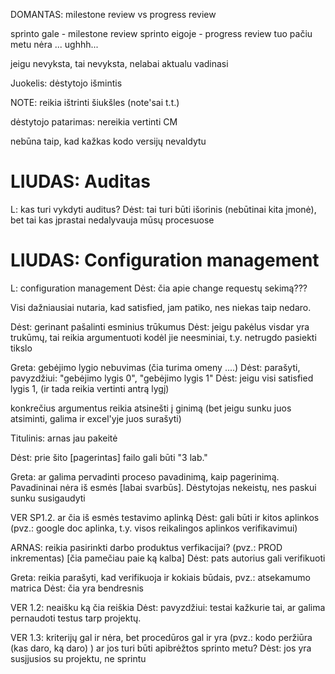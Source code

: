 
DOMANTAS: milestone review vs progress review

sprinto gale - milestone review
sprinto eigoje - progress review
tuo pačiu metu nėra ... ughhh...

jeigu nevyksta, tai nevyksta, nelabai aktualu vadinasi

Juokelis: dėstytojo išmintis 

NOTE: reikia ištrinti šiukšles (note'sai t.t.)

dėstytojo patarimas: nereikia vertinti CM

nebūna taip, kad kažkas kodo versijų nevaldytu

# LIUDAS: Auditas

L: kas turi vykdyti auditus?
Dėst: tai turi būti išorinis (nebūtinai kita įmonė), bet tai kas įprastai nedalyvauja mūsų procesuose

# LIUDAS: Configuration management

L: configuration management
Dėst: čia apie change requestų sekimą???

Visi dažniausiai nutaria, kad satisfied, jam patiko, nes niekas taip nedaro.

Dėst: gerinant pašalinti esminius trūkumus
Dėst: jeigu pakėlus visdar yra trukūmų, tai reikia argumentuoti kodėl jie neesminiai, t.y. netrugdo pasiekti tikslo

Greta: gebėjimo lygio nebuvimas (čia turima omeny ....)
Dėst: parašyti, pavyzdžiui: "gebėjimo lygis 0", "gebėjimo lygis 1"
Dėst: jeigu visi satisfied lygis 1, (ir tada reikia vertinti antrą lygį)

konkrečius argumentus reikia atsinešti į ginimą (bet jeigu sunku juos atsiminti, galima ir excel'yje juos surašyti)

Titulinis: arnas jau pakeitė

Dėst: prie šito [pagerintas] failo gali būti "3 lab."

Greta: ar galima pervadinti proceso pavadinimą, kaip pagerinimą. Pavadininai nėra iš esmės [labai svarbūs]. Dėstytojas nekeistų, nes paskui sunku susigaudyti

VER SP1.2. ar čia iš esmės testavimo aplinką
Dėst: gali būti ir kitos aplinkos (pvz.: google doc aplinka, t.y. visos reikalingos aplinkos verifikavimui)

ARNAS: reikia pasirinkti darbo produktus verfikacijai? (pvz.: PROD inkrementas)
[čia pamečiau paie ką kalba]
Dėst: pats autorius gali verifikuoti

Greta: reikia parašyti, kad verifikuoja ir kokiais būdais, pvz.: atsekamumo matrica
Dėst: čia yra bendresnis

VER 1.2: neaišku ką čia reiškia
Dėst: pavyzdžiui: testai kažkurie tai, ar galima pernaudoti testus tarp projektų.

VER 1.3: kriterijų gal ir nėra, bet procedūros gal ir yra (pvz.: kodo peržiūra (kas daro, ką daro) )
    ar jos turi būti apibrėžtos sprinto metu?
    Dėst: jos yra susįjusios su projektu, ne sprintu

